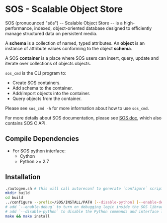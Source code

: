 SOS - Scalable Object Store
===========================

SOS (pronuounced "sôs") -- Scalable Object Store -- is a high-performance,
indexed, object-oriented database designed to efficiently manage structured data
on persistent media.

A **schema** is a collection of named, typed attributes. An **object**
is an instance of attribute values conforming to the object **schema**.

A SOS **container** is a place where SOS users can insert, query, update
and iterate over collections of objects objects.

`sos_cmd` is the CLI program to:
* Create SOS containers.
* Add schema to the container.
* Add/import objects into the container.
* Query objects from the container.

Please see `sos_cmd -h` for more information about how to use `sos_cmd`.

For more details about SOS documentation, please see [SOS
doc](http://www.opengridcomputing.com/sos_doc/index.html), which also contains
SOS C API.


Compile Dependencies
--------------------

* For SOS python interface:
  * Cython
  * Python >= 2.7

Installation
------------

```sh
./autogen.sh # this will call autoreconf to generate `configure` script
mkdir build
cd build
../configure --prefix=/SOS/INSTALL/PATH [--disable-python] [--enable-debug]
# add `--enable-debug` to turn on debugging logic inside the SOS libraries
# add `--disable-python` to disable the Python commands and interface libraries
make && make install
```
